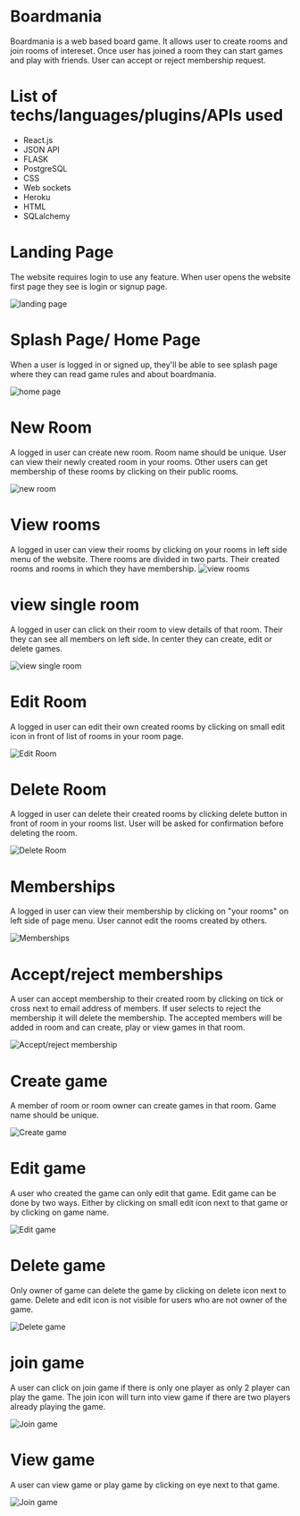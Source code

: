 # Boardmania

Boardmania is a web based board game. It allows user to create rooms and join rooms of intereset. Once user has joined a room they can start games and play with friends. User can accept or reject membership request. 

# List of techs/languages/plugins/APIs used
- React.js
- JSON API
- FLASK
- PostgreSQL
- CSS
- Web sockets
- Heroku
- HTML
- SQLalchemy 

# Landing Page

The website requires login to use any feature. When user opens the website first page they see is login or signup page. 

![landing page](screenshots_readme/landing_page.png)

# Splash Page/ Home Page

When a user is logged in or signed up, they'll be able to see splash page where they can read game rules and about boardmania.

![home page](screenshots_readme/splash_page.png)

# New Room 

A logged in user can create new room. Room name should be unique. User can view their newly created room in your rooms. Other users can get membership of these rooms by clicking on their public rooms. 

![new room](screenshots_readme/new_room.png)

# View rooms

A logged in user can view their rooms by clicking on your rooms in left side menu of the website. There rooms are divided in two parts. Their created rooms and rooms in which they have membership. 
![view rooms](screenshots_readme/your_rooms.png)

# view single room

A logged in user can click on their room to view details of that room. Their they can see all members on left side. In center they can create, edit or delete games. 

![view single room](screenshots_readme/single_room.png)

# Edit Room

A logged in user can edit their own created rooms by clicking on small edit icon in front of list of rooms in your room page. 

![Edit Room](screenshots_readme/your_rooms.png)

# Delete Room 

A logged in user can delete their created rooms by clicking delete button in front of room in your rooms list. User will be asked for confirmation before deleting the room.

![Delete Room](screenshots_readme/delete_room.png)

# Memberships 

A logged in user can view their membership by clicking on "your rooms" on left side of page menu. User cannot edit the rooms created by others. 

![Memberships](screenshots_readme/your_rooms.png)

# Accept/reject memberships 

A user can accept membership to their created room by clicking on tick or cross next to email address of members. If user selects to reject the membership it will delete the membership. The accepted members will be added in room and can create, play or view games in that room. 

![Accept/reject membership](screenshots_readme/membership.png)

# Create game 

A member of room or room owner can create games in that room. Game name should be unique. 

![Create game](screenshots_readme/single_room.png)

# Edit game

A user who created the game can only edit that game. Edit game can be done by two ways. Either by clicking on small edit icon next to that game or by clicking on game name. 

![Edit game](screenshots_readme/create_game.png)

# Delete game

Only owner of game can delete the game by clicking on delete icon next to game. Delete and edit icon is not visible for users who are not owner of the game. 

![Delete game](screenshots_readme/create_game.png)

# join game

A user can click on join game if there is only one player as only 2 player can play the game. The join icon will turn into view game if there are two players already playing the game. 

![Join game](screenshots_readme/join_game.png)

# View game

A user can view game or play game by clicking on eye next to that game. 

![Join game](screenshots_readme/OnGoingGame.png)
